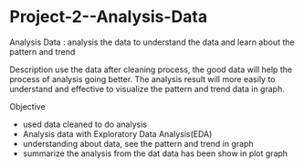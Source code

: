 # Project-2--Analysis-Data
Analysis Data : analysis the data to understand the data and learn about the pattern and trend

Description
use the data after cleaning process, the good data will help the process of analysis going better. The analysis result will more easily to understand and effective to visualize the pattern and trend data in graph.

Objective
- used data cleaned to do analysis
- Analysis data with Exploratory Data Analysis(EDA)
- understanding about data, see the pattern and trend in graph
- summarize the analysis from the dat data has been show in plot graph
